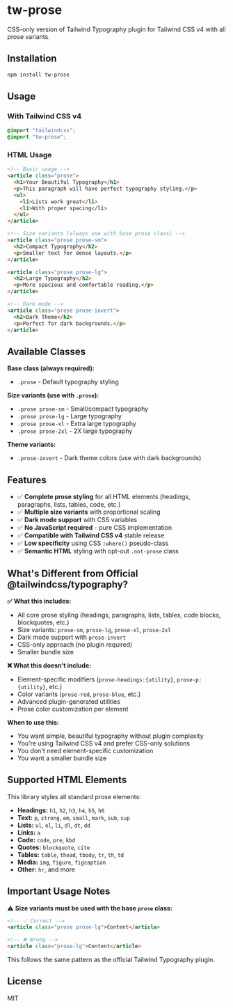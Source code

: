 # tw-prose

CSS-only version of Tailwind Typography plugin for Tailwind CSS v4 with all prose variants.

## Installation

```bash
npm install tw-prose
```

## Usage

### With Tailwind CSS v4

```css
@import "tailwindcss";
@import "tw-prose";
```

### HTML Usage

```html
<!-- Basic usage -->
<article class="prose">
  <h1>Your Beautiful Typography</h1>
  <p>This paragraph will have perfect typography styling.</p>
  <ul>
    <li>Lists work great</li>
    <li>With proper spacing</li>
  </ul>
</article>

<!-- Size variants (always use with base prose class) -->
<article class="prose prose-sm">
  <h2>Compact Typography</h2>
  <p>Smaller text for dense layouts.</p>
</article>

<article class="prose prose-lg">
  <h2>Large Typography</h2>
  <p>More spacious and comfortable reading.</p>
</article>

<!-- Dark mode -->
<article class="prose prose-invert">
  <h2>Dark Theme</h2>
  <p>Perfect for dark backgrounds.</p>
</article>
```

## Available Classes

**Base class (always required):**

- `.prose` - Default typography styling

**Size variants (use with `.prose`):**

- `.prose prose-sm` - Small/compact typography
- `.prose prose-lg` - Large typography
- `.prose prose-xl` - Extra large typography
- `.prose prose-2xl` - 2X large typography

**Theme variants:**

- `.prose-invert` - Dark theme colors (use with dark backgrounds)

## Features

- ✅ **Complete prose styling** for all HTML elements (headings, paragraphs, lists, tables, code, etc.)
- ✅ **Multiple size variants** with proportional scaling
- ✅ **Dark mode support** with CSS variables
- ✅ **No JavaScript required** - pure CSS implementation
- ✅ **Compatible with Tailwind CSS v4** stable release
- ✅ **Low specificity** using CSS `:where()` pseudo-class
- ✅ **Semantic HTML** styling with opt-out `.not-prose` class

## What's Different from Official @tailwindcss/typography?

**✅ What this includes:**

- All core prose styling (headings, paragraphs, lists, tables, code blocks, blockquotes, etc.)
- Size variants: `prose-sm`, `prose-lg`, `prose-xl`, `prose-2xl`
- Dark mode support with `prose-invert`
- CSS-only approach (no plugin required)
- Smaller bundle size

**❌ What this doesn't include:**

- Element-specific modifiers (`prose-headings:{utility}`, `prose-p:{utility}`, etc.)
- Color variants (`prose-red`, `prose-blue`, etc.)
- Advanced plugin-generated utilities
- Prose color customization per element

**When to use this:**

- You want simple, beautiful typography without plugin complexity
- You're using Tailwind CSS v4 and prefer CSS-only solutions
- You don't need element-specific customization
- You want a smaller bundle size

## Supported HTML Elements

This library styles all standard prose elements:

- **Headings:** `h1`, `h2`, `h3`, `h4`, `h5`, `h6`
- **Text:** `p`, `strong`, `em`, `small`, `mark`, `sub`, `sup`
- **Lists:** `ul`, `ol`, `li`, `dl`, `dt`, `dd`
- **Links:** `a`
- **Code:** `code`, `pre`, `kbd`
- **Quotes:** `blockquote`, `cite`
- **Tables:** `table`, `thead`, `tbody`, `tr`, `th`, `td`
- **Media:** `img`, `figure`, `figcaption`
- **Other:** `hr`, and more

## Important Usage Notes

⚠️ **Size variants must be used with the base `prose` class:**

```html
<!-- ✅ Correct -->
<article class="prose prose-lg">Content</article>

<!-- ❌ Wrong -->
<article class="prose-lg">Content</article>
```

This follows the same pattern as the official Tailwind Typography plugin.

## License

MIT
